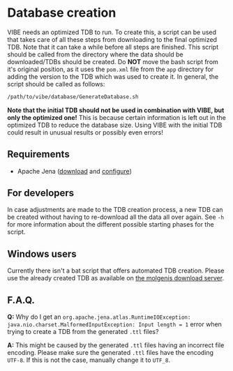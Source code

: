 # Database creation

VIBE needs an optimized TDB to run. To create this, a script can be used that takes care of all these steps from downloading to the final optimized TDB. Note that it can take a while before all steps are finished. This script should be called from the directory where the data should be downloaded/TDBs should be created. Do **NOT** move the bash script from it's original position, as it uses the `pom.xml` file from the `app` directory for adding the version to the TDB which was used to create it. In general, the script should be called as follows:

```bash
/path/to/vibe/database/GenerateDatabase.sh
```

**Note that the initial TDB should not be used in combination with VIBE, but only the optimized one!** This is because certain information is left out in the optimized TDB to reduce the database size. Using VIBE with the initial TDB could result in unusual results or possibly even errors!

## Requirements

- Apache Jena ([download][jena_download] and [configure][jena_configure])

## For developers

In case adjustments are made to the TDB creation process, a new TDB can be created without having to re-download all the data all over again. See `-h` for more information about the different possible starting phases for the script.

## Windows users

Currently there isn't a bat script that offers automated TDB creation. Please use the already created TDB as available on [the molgenis download server][tdb_download].

## F.A.Q.

**Q:** Why do I get an `org.apache.jena.atlas.RuntimeIOException: java.nio.charset.MalformedInputException: Input length = 1` error when trying to create a TDB from the generated `.ttl` files?

**A:** This might be caused by the generated `.ttl` files having an incorrect file encoding. Please make sure the generated `.ttl` files have the encoding `UTF-8`. If this is not the case, manually change it to  `UTF_8`.

[jena_download]: https://jena.apache.org/download/index.cgi
[jena_configure]: https://jena.apache.org/documentation/tools/#setting-up-your-environment
[tdb_download]: http://molgenis.org/downloads/vibe/vibe-v2_0_0-tdb.zip